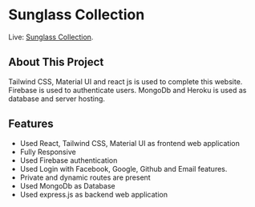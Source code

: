 # Sunglass Collection

Live: [Sunglass Collection](https://sunglass-collection.web.app).

## About This Project

Tailwind CSS, Material UI and react js is used to complete this website. Firebase is used to authenticate users. MongoDb and Heroku is used as database and server hosting.

## Features

- Used React, Tailwind CSS, Material UI as frontend web application
- Fully Responsive
- Used Firebase authentication
- Used Login with Facebook, Google, Github and Email features.
- Private and dynamic routes are present
- Used MongoDb as Database
- Used express.js as backend web application

